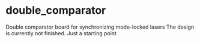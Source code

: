 # double_comparator
Double comparator board for synchronizing mode-locked lasers
The design is currently not finished. Just a starting point
